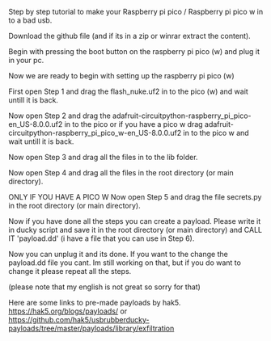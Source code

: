   Step by step tutorial to make your Raspberry pi pico / Raspberry pi pico w in to a bad usb.

Download the github file (and if its in a zip or winrar extract the content).

Begin with pressing the boot button on the raspberry pi pico (w) and plug it in your pc.

Now we are ready to begin with setting up the raspberry pi pico (w)

First open Step 1 and drag the flash_nuke.uf2 in to the pico (w) and wait untill it is back.

Now open Step 2 and drag the adafruit-circuitpython-raspberry_pi_pico-en_US-8.0.0.uf2 in to the pico or if you have a pico w drag adafruit-circuitpython-raspberry_pi_pico_w-en_US-8.0.0.uf2 in to the pico w and wait untill it is back.

Now open Step 3 and drag all the files in to the lib folder.

Now open Step 4 and drag all the files in the root directory (or main directory).

  ONLY IF YOU HAVE A PICO W
Now open Step 5 and drag the file secrets.py in the root directory (or main directory).

Now if you have done all the steps you can create a payload.
Please write it in ducky script and save it in the root directory (or main directory) and CALL IT 'payload.dd' (i have a file that you can use in Step 6).

Now you can unplug it and its done. 
If you want to the change the payload.dd file you cant. Im still working on that, but if you do want to change it please repeat all the steps.

(please note that my english is not great so sorry for that)

  Here are some links to pre-made payloads by hak5.
https://hak5.org/blogs/payloads/ or
https://github.com/hak5/usbrubberducky-payloads/tree/master/payloads/library/exfiltration
